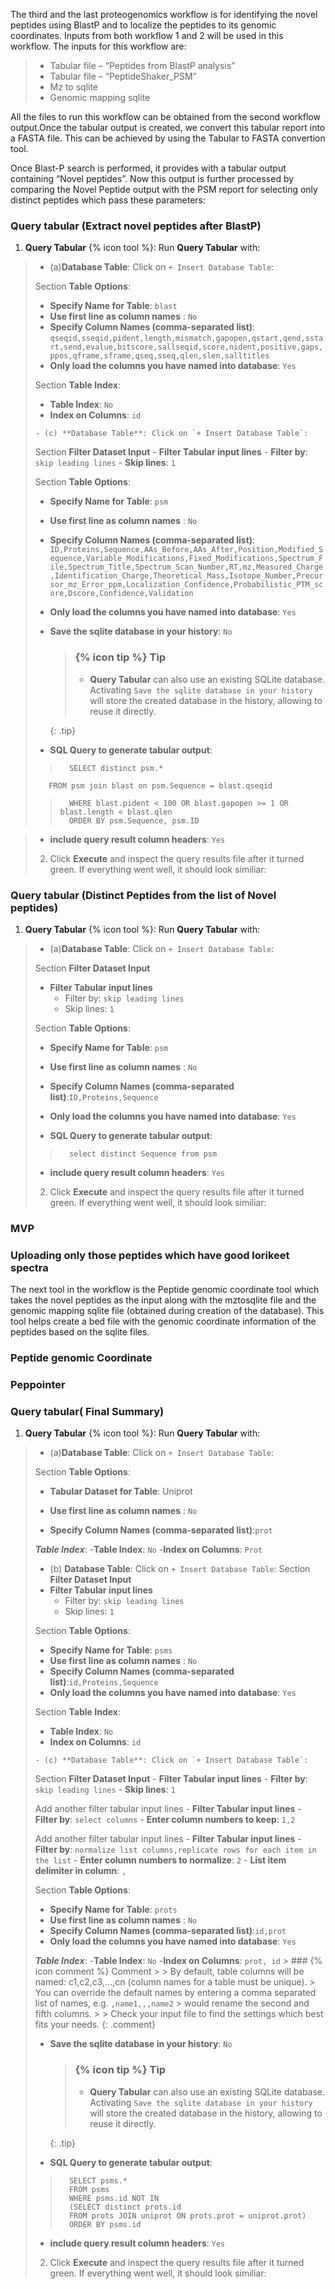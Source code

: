 The third and the last proteogenomics workflow is for identifying the novel peptides using BlastP and to localize the peptides to its genomic coordinates. Inputs from both workflow 1 and 2 will be used in this workflow.
The inputs for this workflow are:
> - Tabular file – “Peptides from BlastP analysis”
> - Tabular file – “PeptideShaker_PSM”
> - Mz to sqlite
> - Genomic mapping sqlite

All the files to run this workflow can be obtained from the second workflow output.Once the tabular output is created, we convert this tabular report into a FASTA file. This can be achieved by using the Tabular to FASTA convertion tool.


Once Blast-P search is performed, it provides with a tabular output containing “Novel peptides”. Now this output is further processed by comparing the Novel Peptide output with the PSM report for selecting only distinct peptides which pass these parameters:

### Query tabular (Extract novel peptides after BlastP)
1. **Query Tabular** {% icon tool %}: Run **Query Tabular** with:
>
>    - (a)**Database Table**: Click on `+ Insert Database Table`:
>
>    Section **Table Options**:
>
>    - **Specify Name for Table**: `blast`    
>    - **Use first line as column names** : `No`
>    - **Specify Column Names (comma-separated list)**:
>`qseqid,sseqid,pident,length,mismatch,gapopen,qstart,qend,sstart,send,evalue,bitscore,sallseqid,score,nident,positive,gaps,ppos,qframe,sframe,qseq,sseq,qlen,slen,salltitles`
>    - **Only load the columns you have named into database**: `Yes` 
>
>    Section **Table Index**:
>    - **Table Index**: `No`
>    - **Index on Columns**: `id`
>  
>     - (c) **Database Table**: Click on `+ Insert Database Table`:
>    Section **Filter Dataset Input**
>      - **Filter Tabular input lines**
>      - **Filter by**:  `skip leading lines`
>      - **Skip lines**: `1`
>
>
>    Section **Table Options**:
>
>    - **Specify Name for Table**: `psm`    
>    - **Use first line as column names** : `No`
>    - **Specify Column Names (comma-separated list)**: `ID,Proteins,Sequence,AAs_Before,AAs_After,Position,Modified_Sequence,Variable_Modifications,Fixed_Modifications,Spectrum_File,Spectrum_Title,Spectrum_Scan_Number,RT,mz,Measured_Charge,Identification_Charge,Theoretical_Mass,Isotope_Number,Precursor_mz_Error_ppm,Localization_Confidence,Probabilistic_PTM_score,Dscore,Confidence,Validation`
>    - **Only load the columns you have named into database**: `Yes` 
>
>
>    - **Save the sqlite database in your history**: `No`
>
>        > ### {% icon tip %} Tip
>        >
>        > * **Query Tabular** can also use an existing SQLite database. Activating `Save the sqlite database in your history`
>        > will store the created database in the history, allowing to reuse it directly.
>        >
>        {: .tip}
>
>    - **SQL Query to generate tabular output**:
>
>>       SELECT distinct psm.*
>        FROM psm join blast on psm.Sequence = blast.qseqid
>>       WHERE blast.pident < 100 OR blast.gapopen >= 1 OR blast.length < blast.qlen
>>       ORDER BY psm.Sequence, psm.ID 
       
>
>    - **include query result column headers**: `Yes`
>
> 2. Click **Execute** and inspect the query results file after it turned green. If everything went well, it should look similiar:
>

### Query tabular (Distinct Peptides from the list of Novel peptides)
1. **Query Tabular** {% icon tool %}: Run **Query Tabular** with:
>
>    - (a)**Database Table**: Click on `+ Insert Database Table`:
>
>    Section **Filter Dataset Input**
>    - **Filter Tabular input lines**
>      - Filter by:  `skip leading lines`
>      - Skip lines: `1`
>
>    Section **Table Options**:
>
>    - **Specify Name for Table**: `psm`    
>    - **Use first line as column names** : `No`
>    - **Specify Column Names (comma-separated list)**:`ID,Proteins,Sequence`
>    - **Only load the columns you have named into database**: `Yes` 
>
>    - **SQL Query to generate tabular output**:
>
>>       select distinct Sequence from psm
>
>    - **include query result column headers**: `Yes`
>
> 2. Click **Execute** and inspect the query results file after it turned green. If everything went well, it should look similiar:
>

### MVP

### Uploading only those peptides which have good lorikeet spectra

The next tool in the workflow is the Peptide genomic coordinate tool which takes the novel peptides as the input along with the mztosqlite file and the genomic mapping sqlite file (obtained during creation of the database). This tool helps create a bed file with the genomic coordinate information of the peptides based on the sqlite files. 

### Peptide genomic Coordinate


### Peppointer

### Query tabular( Final Summary)
1. **Query Tabular** {% icon tool %}: Run **Query Tabular** with:
>
>    - (a)**Database Table**: Click on `+ Insert Database Table`:
>
>    Section **Table Options**:
>
>    - **Tabular Dataset for Table**: Uniprot
>
>    - **Use first line as column names** : `No`
>    - **Specify Column Names (comma-separated list)**:`prot`
>
> _**Table Index**_:
>    -**Table Index**: `No`
>    -**Index on Columns**: `Prot`
>
>    - (b) **Database Table**: Click on `+ Insert Database Table`:
>    Section **Filter Dataset Input**
>    - **Filter Tabular input lines**
>      - Filter by:  `skip leading lines`
>      - Skip lines: `1`
>
>    Section **Table Options**:
>
>    - **Specify Name for Table**: `psms`    
>    - **Use first line as column names** : `No`
>    - **Specify Column Names (comma-separated list)**:`id,Proteins,Sequence`
>    - **Only load the columns you have named into database**: `Yes` 
>
>    Section **Table Index**:
>    - **Table Index**: `No`
>    - **Index on Columns**: `id`
>  
>     - (c) **Database Table**: Click on `+ Insert Database Table`:
>    Section **Filter Dataset Input**
>      - **Filter Tabular input lines**
>      - **Filter by**:  `skip leading lines`
>      - **Skip lines**: `1`
>
>    Add another filter tabular input lines
>      - **Filter Tabular input lines**
>      - **Filter by**:  `select columns`
>      - **Enter column numbers to keep**: `1,2`
>
>   Add another filter tabular input lines
>      - **Filter Tabular input lines**
>      - **Filter by**:  `normalize list columns,replicate rows for each item in the list`
>      - **Enter column numbers to normalize**: `2`
>      - **List item delimiter in column**: `,`
>
>    Section **Table Options**:
>
>    - **Specify Name for Table**: `prots`    
>    - **Use first line as column names** : `No`
>    - **Specify Column Names (comma-separated list)**:`id,prot`
>    - **Only load the columns you have named into database**: `Yes` 
>
> _**Table Index**_:
>    -**Table Index**: `No`
>    -**Index on Columns**: `prot, id`
>        > ### {% icon comment %} Comment
>        >
>        > By default, table columns will be named: c1,c2,c3,...,cn (column names for a table must be unique).
>        > You can override the default names by entering a comma separated list of names, e.g. `,name1,,,name2`
>        > would rename the second and fifth columns.
>        >
>        > Check your input file to find the settings which best fits your needs.
>        {: .comment}
>
>
>    - **Save the sqlite database in your history**: `No`
>
>        > ### {% icon tip %} Tip
>        >
>        > * **Query Tabular** can also use an existing SQLite database. Activating `Save the sqlite database in your history`
>        > will store the created database in the history, allowing to reuse it directly.
>        >
>        {: .tip}
>
>    - **SQL Query to generate tabular output**:
>
>>       SELECT psms.* 
>>       FROM psms 
>>       WHERE psms.id NOT IN 
>>       (SELECT distinct prots.id 
>>       FROM prots JOIN uniprot ON prots.prot = uniprot.prot) 
>>       ORDER BY psms.id
>
>
>    - **include query result column headers**: `Yes`
>
> 2. Click **Execute** and inspect the query results file after it turned green. If everything went well, it should look similiar:
>
